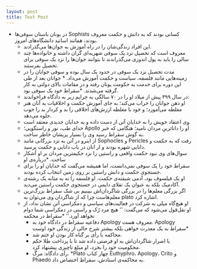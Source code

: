 ```yaml
---
layout: post
title: Test Post
---
```


* در یونان باستان سوفی‌ها Sophists کسانی بودند که به دانش و حکمت معروف بودند، همانند اساتید دانشگاه‌های امروز.
  * این افراد زندگی‌شان را در راه آموزش به جوان‌ها می‌گذرادند.
  *	 معروف است که تحصیل نزد یک سوفی شهریه‌ای گران داشته و خانواده‌ها چند سالی را باید به پول اندوزی می‌گذراندند تا بتوانند جوان‌ها را نزد یک سوفی برای تحصیل بفرستند.
  *	 مدت تحصیل نزد یک سوفی در حدود یک سال بوده و سوفی جوانان را در زمینه‌هایی مانند فلسفه، سیاست و حکمت آموزش می‌داد.		* جوانان بعد از طی این دوره برای خدمت به حکومت یونان رفته و در مقامات بالای دولتی به کار گرفته می‌شدند.
*سقراط خود یک سوفی بود.
  *	  در سال ۳۹۹ پیش از میلاد او را در ۷۰ سالگی به جرایم زیر به دادگاه فراخواندند:
  *	 او ذهن جوانان را خراب می‌کند؛ به جای آموزش حکمت و اخلاقیات به آنان هنر مغلطه می‌آموزد؛ و خود با مغلطه ارزش‌های اخلاقی را بد و کردار بد را خوب جلوه می‌دهد.
  *	 وِی اعتقاد خویش را به خدایان آتن از دست داده و به خدایان جدیدی معتقد است.
  *	 خدای طب، نور و راستگویی؛ Apollo او را داناترینِ مردان نامید؛ هنگامی که خبر به گوش سقراط رسید وی را بسیار پریشان خاطر ساخت.
  *	 از اینرو در آتن به نزد بزرگانی مانند Sophocles و Pericles رفت که به حکمت و دانایی شهره بودند و از انان در باب دانایی و حکمت پرسید.
  *	 سوال‌های وی نبود حکمت واقعی و راستین را نزد حکیمترین مردان بر او آشکار ساخت.
*دریاره‌ی او
	* سقراط خود را یک سوفی نمی‌دانست، اما همیشه می‌گفت  که خدایان او را برای جستجوی حکمت و دانش راستین بر روی زمین انتخاب کرده بودند.
	* او یک فیلسوف بود، آدمی شیفته‌ی حکمت. او فلسفه را نه به مثابه یک رشته‌ی آکادمیک بلکه به عنوان یک تقلای دایمی در جستجوی حکمت راستین می‌دید.
	* اگر بزرگی معلم‌ها را در بزرگی شاگردان‌اش ببینیم بی شک سقراط بزرگ‌ترین معلم‌هاست چرا که از شاگردان وی می‌توان به plato اشاره کرد.
	* او هیچ‌گاه میلی به شرکت در فعالیت‌های سیاسی و دمکراسی آتن نشان نداد، از او نقل‌قول می‌شود که می‌گفت: '' هیچ مرد رُک و راستی در دمکراسی شما دوام نخواهد آورد.''
*سقراط در محکمه
		* دفاعیه سقراط در دادگاه خود به Apology معروف هست.
Apology سقراط نه یک معذرت خواهی بلکه بیشتر شرح حالی از زندگی‌ خود اوست*
		* محاکمه با رأی بر گناه کار بودن او ختم شد.
		* با اصرار شاگردان‌اش به او فرصتی داده شد تا با پرداخت طلا حکم محکومیت خود را بخرد، او مبلغ ناچیزی پیشنهاد کرد.
		* رأی دادگاه: مرگ.
*Plato چهار کتاب Euthyphro، Apology، Crito و Phaedo به محاکمه‌ی استادش، سقراط اختصاص داد.
